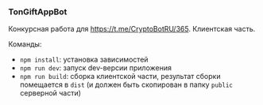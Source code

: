 ### TonGiftAppBot

Конкурсная работа для https://t.me/CryptoBotRU/365. Клиентская часть.

Команды:
- `npm install`: установка зависимостей
- `npm run dev`: запуск dev-версии приложения
- `npm run build`: сборка клиентской части, результат сборки помещается в `dist` (и должен быть скопирован в папку `public` серверной части)